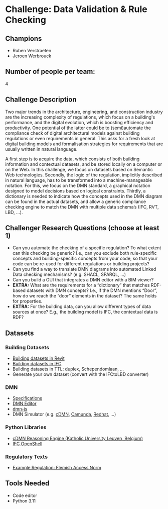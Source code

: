 # Challenge: Data Validation & Rule Checking

## Champions
- Ruben Verstraeten
- Jeroen Werbrouck

## Number of people per team: 
4

## Challenge Description
Two major trends in the architecture, engineering, and construction industry are the increasing complexity of regulations, which focus on a building's performance, and the digital evolution, which is boosting efficiency and productivity. One potential of the latter could be to (semi)automate the compliance check of digital architectural models against building regulations or even requirements in general. This asks for a fresh look at digital building models and formalisation strategies for requirements that are usually written in natural language.

A first step is to acquire the data, which consists of both building information and contextual datasets, and be stored locally on a computer or on the Web. In this challenge, we focus on datasets based on Semantic Web technologies. Secondly, the logic of the regulation, implicitly described in natural language, has to be transformed into a machine-manageable notation. For this, we focus on the DMN standard, a graphical notation designed to model decisions based on logical constraints. Thirdly, a dictionary is needed to indicate how the concepts used in the DMN diagram can be found in the actual datasets, and allow a generic compliance checking engine to match the DMN with multiple data schema’s (IFC, RVT, LBD, …).

## Challenger Research Questions (choose at least 1)
- Can you automate the checking of a specific regulation? To what extent can this checking be generic? I.e., can you exclude both rule-specific concepts and building-specific concepts from your code, so that your code can be re-used for different regulations or building projects?
- Can you find a way to translate DMN diagrams into automated Linked Data checking mechanisms? (e.g. SHACL, SPARQL, ...) 
- Can you build a GUI that integrates a DMN editor with a BIM viewer?
- **EXTRA:** What are the requirements for a “dictionary” that matches RDF-based datasets with DMN concepts? I.e., if the DMN mentions “Door”, how do we reach the “door” elements in the dataset? The same holds for properties.
- **EXTRA:** For the building data, can you allow different types of data sources at once? E.g., the building model is IFC, the contextual data is RDF?

## Datasets
### Building Datasets
- [Building datasets in Revit](datasets/heartbreak_hotel.rvt)
- [Building datasets in IFC](datasets/heartbreak_hotel.ifc)
- Building datasets in TTL: duplex, Schependomlaan, …
- Generate your own dataset (convert with the IFCtoLBD converter)

### DMN
- [Specifications](https://www.omg.org/dmn/)
- [DMN Editor](https://demo.bpmn.io/dmn)
- [dmn-js](https://bpmn.io/toolkit/dmn-js/)
- DMN Simulator (e.g. [cDMN](https://cdmn.readthedocs.io/en/latest/), [Camunda](https://camunda.com/dmn/), [Redhat](https://access.redhat.com/documentation/en-us/red_hat_decision_manager/7.3/html/designing_a_decision_service_using_dmn_models/dmn-execution-con), ...)

### Python Libraries
- [cDMN Reasoning Engine (Katholic University Leuven, Belgium)](https://cdmn.readthedocs.io/en/latest/)
- [IFC OpenShell](https://ifcopenshell.org/)

### Regulatory Texts
- [Example Regulation: Flemish Access Norm](datasets/flemish_access_example_rules.pdf)

## Tools Needed
- Code editor
- Python 3.11
